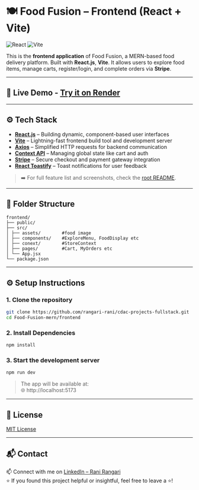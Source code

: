 # 🍽️ Food Fusion – Frontend (React + Vite)

![React](https://img.shields.io/badge/React-20232A?style=for-the-badge&logo=react&logoColor=61DAFB)
![Vite](https://img.shields.io/badge/Vite-646CFF?style=for-the-badge&logo=vite&logoColor=white)

This is the **frontend application** of Food Fusion, a MERN-based food delivery platform. Built with **React.js**, **Vite**. It allows users to explore food items, manage carts, register/login, and complete orders via **Stripe**.

---

## 🚀 Live Demo - [Try it on Render](https://food-ordering-frontend-wu7u.onrender.com/)

---

## ⚙️ Tech Stack

- [**React.js**](https://reactjs.org/) – Building dynamic, component-based user interfaces  
- [**Vite**](https://vitejs.dev/) – Lightning-fast frontend build tool and development server  
- [**Axios**](https://axios-http.com/) – Simplified HTTP requests for backend communication  
- [**Context API**](https://reactjs.org/docs/context.html) – Managing global state like cart and auth  
- [**Stripe**](https://stripe.com/) – Secure checkout and payment gateway integration  
- [**React Toastify**](https://fkhadra.github.io/react-toastify/introduction) – Toast notifications for user feedback  

> ➡️ For full feature list and screenshots, check the [root README](../README.md).  

---

## 📁 Folder Structure 

```
frontend/
├── public/
├── src/
│ ├── assets/        #food image
│ ├── components/    #ExploreMenu, FoodDisplay etc  
│ ├── conext/        #StoreContext
│ ├── pages/         #Cart, MyOrders etc 
│ └── App.jsx
└── package.json
```

---

## ⚙️ Setup Instructions

### 1. Clone the repository

```bash
git clone https://github.com/rangari-rani/cdac-projects-fullstack.git
cd Food-Fusion-mern/frontend
```

### 2. Install Dependencies

```bash
npm install
```

### 3. Start the development server

```bash
npm run dev
```

> The app will be available at:  
> 🌐 http://localhost:5173

---

## 📜 License

[MIT License](LICENSE)

---

## 📬 Contact
     
📫 Connect with me on [LinkedIn – Rani Rangari](https://www.linkedin.com/in/rani-rangari/)   
⭐ If you found this project helpful or insightful, feel free to leave a ⭐!  
